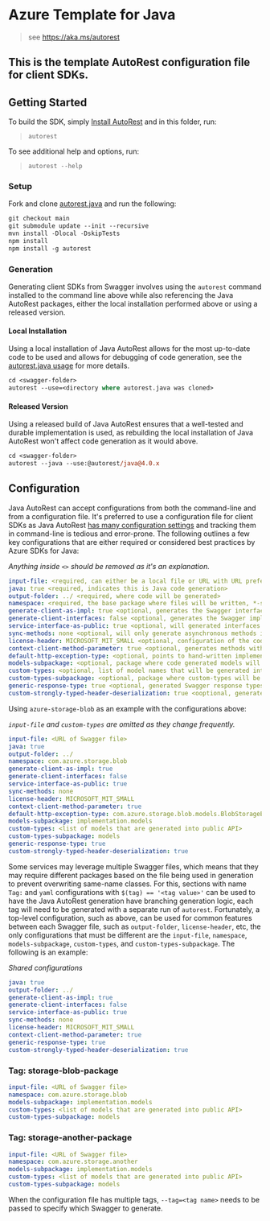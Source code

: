 # Azure Template for Java

> see https://aka.ms/autorest

This is the template AutoRest configuration file for client SDKs.
---
## Getting Started

To build the SDK, simply [Install AutoRest](https://aka.ms/autorest) and in this folder, run:

> `autorest`

To see additional help and options, run:

> `autorest --help`

### Setup

Fork and clone [autorest.java](https://github.com/Azure/autorest.java) and run the following:

```ps
git checkout main
git submodule update --init --recursive
mvn install -Dlocal -DskipTests
npm install
npm install -g autorest
```

### Generation

Generating client SDKs from Swagger involves using the `autorest` command installed to the command line above while
also referencing the Java AutoRest packages, either the local installation performed above or using a released version.

#### Local Installation

Using a local installation of Java AutoRest allows for the most up-to-date code to be used and allows for debugging of
code generation, see the [autorest.java usage](https://github.com/Azure/autorest.java#usage) for more details.

```ps
cd <swagger-folder>
autorest --use=<directory where autorest.java was cloned>
```

#### Released Version

Using a released build of Java AutoRest ensures that a well-tested and durable implementation is used, as rebuilding
the local installation of Java AutoRest won't affect code generation as it would above.

```ps
cd <swagger-folder>
autorest --java --use:@autorest/java@4.0.x
```

## Configuration

Java AutoRest can accept configurations from both the command-line and from a configuration file. It's preferred to use
a configuration file for client SDKs as Java AutoRest [has many configuration settings](https://github.com/Azure/autorest.java#settings)
and tracking them in command-line is tedious and error-prone. The following outlines a few key configurations that are
either required or considered best practices by Azure SDKs for Java:

_Anything inside `<>` should be removed as it's an explanation._

``` yaml
input-file: <required, can either be a local file or URL with URL preferred>
java: true <required, indicates this is Java code generation>
output-folder: ../ <required, where code will be generated>
namespace: <required, the base package where files will be written, *-subpackage configurations will be extended from this>
generate-client-as-impl: true <optional, generates the Swagger interfaces as implementation>
generate-client-interfaces: false <optional, generates the Swagger implementations as interfaces>
service-interface-as-public: true <optional, will generated interfaces used by RestProxy as public to prevent SecurityManager issues>
sync-methods: none <optional, will only generate asynchronous methods in the interface layer>
license-header: MICROSOFT_MIT_SMALL <optional, configuration of the code generation license header>
context-client-method-parameter: true <optional, generates methods with Context as the final parameter for passing additional metadata per-call>
default-http-exception-type: <optional, points to hand-written implementation of HttpResponseException that should be used instead of the generated error type>
models-subpackage: <optional, package where code generated models will be placed>
custom-types: <optional, list of model names that will be generated into the custom-types-subpackage, generally used for generated models that should be public API>
custom-types-subpackage: <optional, package where custom-types will be placed>
generic-response-type: true <optional, generated Swagger response types using ResponseBase<Headers, Body> instead of a sub-type, helps reduce usage of reflection>
custom-strongly-typed-header-deserialization: true <ooptional, generated strongly-typed HTTP header classes will use simplified deserialization that is better performing>
```

Using `azure-storage-blob` as an example with the configurations above:

_`input-file` and `custom-types` are omitted as they change frequently._

``` yaml
input-file: <URL of Swagger file>
java: true
output-folder: ../
namespace: com.azure.storage.blob
generate-client-as-impl: true
generate-client-interfaces: false
service-interface-as-public: true
sync-methods: none
license-header: MICROSOFT_MIT_SMALL
context-client-method-parameter: true
default-http-exception-type: com.azure.storage.blob.models.BlobStorageException
models-subpackage: implementation.models
custom-types: <list of models that are generated into public API> 
custom-types-subpackage: models
generic-response-type: true
custom-strongly-typed-header-deserialization: true
```

Some services may leverage multiple Swagger files, which means that they may require different packages based on the
file being used in generation to prevent overwriting same-name classes. For this, sections with name `Tag:` and `yaml`
configurations with `$(tag) == '<tag value>'` can be used to have the Java AutoRest generation have branching generation 
logic, each tag will need to be generated with a separate run of `autorest`. Fortunately, a top-level configuration, 
such as above, can be used for common features between each Swagger file, such as `output-folder`, `license-header`, etc, 
the only configurations that must be different are the `input-file`, `namespace`, `models-subpackage`, `custom-types`, 
and `custom-types-subpackage`. The following is an example:

_Shared configurations_

``` yaml
java: true
output-folder: ../
generate-client-as-impl: true
generate-client-interfaces: false
service-interface-as-public: true
sync-methods: none
license-header: MICROSOFT_MIT_SMALL
context-client-method-parameter: true
generic-response-type: true
custom-strongly-typed-header-deserialization: true
```

### Tag: storage-blob-package

``` yaml $(tag) == 'storage-blob-package'
input-file: <URL of Swagger file>
namespace: com.azure.storage.blob
models-subpackage: implementation.models
custom-types: <list of models that are generated into public API> 
custom-types-subpackage: models
```

### Tag: storage-another-package

``` yaml $(tag) == 'storage-another-package'
input-file: <URL of Swagger file>
namespace: com.azure.storage.another
models-subpackage: implementation.models
custom-types: <list of models that are generated into public API> 
custom-types-subpackage: models
```

When the configuration file has multiple tags, `--tag=<tag name>` needs to be passed to specify which Swagger to
generate.